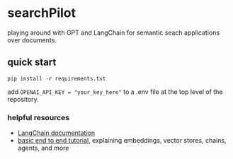 # searchPilot

playing around with GPT and LangChain for semantic seach applications over documents.

## quick start

`pip install -r requirements.txt`

add `OPENAI_API_KEY = "your_key_here"` to a .env file at the top level of the repository.

### helpful resources

- [LangChain documentation](https://python.langchain.com/docs/get_started)
- [basic end to end tutorial](https://www.youtube.com/watch?v=aywZrzNaKjs), explaining embeddings, vector stores, chains, agents, and more
